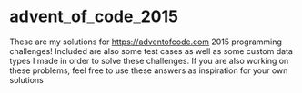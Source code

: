 # advent_of_code_2015
These are my solutions for https://adventofcode.com 2015 programming challenges!
Included are also some test cases as well as some custom data types I made in order to solve these challenges. 
If you are also working on these problems, feel free to use these answers as inspiration for your own solutions
